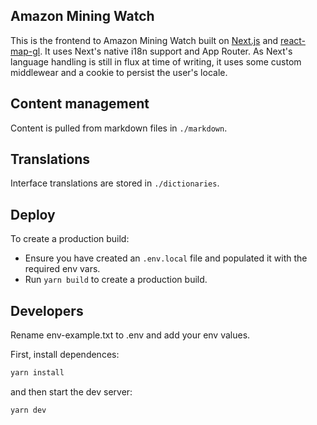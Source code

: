 ## Amazon Mining Watch

This is the frontend to Amazon Mining Watch built on [Next.js](https://nextjs.org/) and [react-map-gl](https://visgl.github.io/react-map-gl/). It uses Next's native i18n support and App Router. As Next's language handling is still in flux at time of writing, it uses some custom middlewear and a cookie to persist the user's locale.


## Content management

Content is pulled from markdown files in `./markdown`.

## Translations

Interface translations are stored in `./dictionaries`.

## Deploy 

To create a production build:

- Ensure you have created an `.env.local` file and populated it with the required env vars.
- Run `yarn build` to create a production build.

## Developers

Rename env-example.txt to .env and add your env values.

First, install dependences:

```bash
yarn install
```

and then start the dev server:

```bash
yarn dev
```
